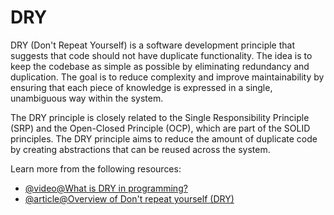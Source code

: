 # DRY

DRY (Don't Repeat Yourself) is a software development principle that suggests that code should not have duplicate functionality. The idea is to keep the codebase as simple as possible by eliminating redundancy and duplication. The goal is to reduce complexity and improve maintainability by ensuring that each piece of knowledge is expressed in a single, unambiguous way within the system.

The DRY principle is closely related to the Single Responsibility Principle (SRP) and the Open-Closed Principle (OCP), which are part of the SOLID principles. The DRY principle aims to reduce the amount of duplicate code by creating abstractions that can be reused across the system.

Learn more from the following resources:

- [@video@What is DRY in programming?](https://www.youtube.com/watch?v=Rv3RIc_ziOY)
- [@article@Overview of Don't repeat yourself (DRY)](https://en.wikipedia.org/wiki/Don%27t_repeat_yourself)
